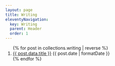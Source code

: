 ```yaml
---
layout: page
title: Writing
eleventyNavigation:
  key: Writing
  parent: Header
  order: 1
---
```


<ol class="stack list">
{% for post in collections.writing | reverse %}
  <li>
    <a href="{{ post.url}}">{{ post.data.title }}</a>
    <time dateTime="{{ post.date | toISO }}" >{{ post.date | formatDate }}</time>
  </li>
{% endfor %}
</ol>
